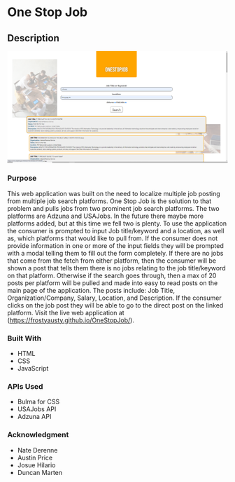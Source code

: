# One Stop Job

## Description

![Screenshot of One Stop Job](assets/images/screenshot.png)

### Purpose

This web application was built on the need to localize multiple job posting from multiple job search platforms.  One Stop Job is the solution to that problem and pulls jobs from two prominent job search platforms.  The two platforms are Adzuna and USAJobs.  In the future there maybe more platforms added, but at this time we fell two is plenty.  To use the application the consumer is prompted to input Job title/keyword and a location, as well as, which platforms that would like to pull from.  If the consumer does not provide information in one or more of the input fields they will be prompted with a modal telling them to fill out the form completely.  If there are no jobs that come from the fetch from either platform, then the consumer will be shown a post that tells them there is no jobs relating to the job title/keyword on that platform.  Otherwise if the search goes through, then a max of 20 posts per platform will be pulled and made into easy to read posts on the main page of the application.  The posts include: Job Title, Organization/Company, Salary, Location, and Description.  If the consumer clicks on the job post they will be able to go to the direct post on the linked platform.
Visit the live web application at (https://frostyausty.github.io/OneStopJob/).

### Built With
* HTML
* CSS
* JavaScript

### APIs Used
* Bulma for CSS
* USAJobs API
* Adzuna API

### Acknowledgment
* Nate Derenne
* Austin Price
* Josue Hilario
* Duncan Marten